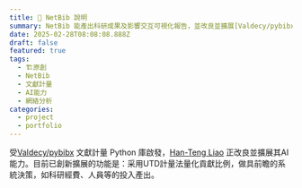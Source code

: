 ```yaml
---
title: 🧰 NetBib 說明
summary: NetBib 能產出科研成果及影響交互可視化報告，並改良並擴展[Valdecy/pybibx](https://github.com/Valdecy/pybibx)的AI能力
date: 2025-02-28T08:08:08.888Z
draft: false
featured: true
tags:
  - 🏗原創
  - NetBib
  - 文獻計量
  - AI能力
  - 網絡分析
categories:
  - project
  - portfolio
---
```


受[Valdecy/pybibx](https://github.com/Valdecy/pybibx) 文獻計量 Python 庫啟發，[Han-Teng Liao](/experience) 正改良並擴展其AI能力。目前已創新擴展的功能是：采用UTD計量法量化貢獻比例，做具前瞻的系統決策，如科研經費、人員等的投入產出。

<!--more-->

